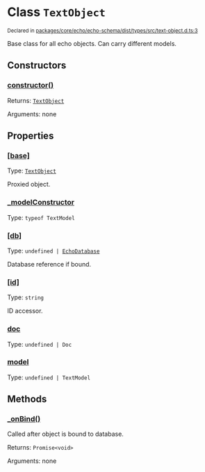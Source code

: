 # Class `TextObject`
<sub>Declared in [packages/core/echo/echo-schema/dist/types/src/text-object.d.ts:3]()</sub>


Base class for all echo objects.
Can carry different models.

## Constructors
### [constructor()]()


Returns: <code>[TextObject](/api/@dxos/client/classes/TextObject)</code>

Arguments: none

## Properties
### [[base]]()
Type: <code>[TextObject](/api/@dxos/client/classes/TextObject)</code>

Proxied object.
### [_modelConstructor]()
Type: <code>typeof TextModel</code>
### [[db]]()
Type: <code>undefined | [EchoDatabase](/api/@dxos/client/classes/EchoDatabase)</code>

Database reference if bound.
### [[id]]()
Type: <code>string</code>

ID accessor.
### [doc]()
Type: <code>undefined | Doc</code>
### [model]()
Type: <code>undefined | TextModel</code>

## Methods
### [_onBind()]()


Called after object is bound to database.

Returns: <code>Promise&lt;void&gt;</code>

Arguments: none